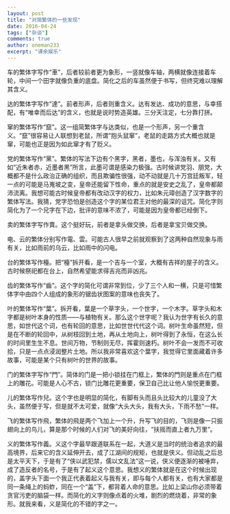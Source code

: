 ```yaml
---
layout: post
title: "对简繁体的一些发现"
date: 2016-04-24
tags: ["杂谈"]
comments: true
author: oneman233
excerpt: "课余娱乐"
---
```


车的繁体字写作“車”，后者较前者更为象形，一竖就像车轴，两横就像连接着车轮，中间一个田字就像负重的底盘。简化之后的车虽然便于书写，但终究难以理解其含义。

达的繁体字写作“達”。前者形声，后者则重含义。达有发达、成功的意思，与幸搭配，有“唯幸而后达”的含义，也就是说时势造英雄。三分天注定，七分靠打拼。

窜的繁体写作“竄”。这一组简繁体字与达类似，也是一个形声，另一个重含义。“竄”很容易让人联想到老鼠，所谓“抱头鼠窜”，老鼠的走路方式大概也就是窜，可能也正是因为如此窜才有了贬义。

党的繁体写作“黨”。繁体的写法下边有个黑字，黑者，墨也，与浑浊有关。又有如“近朱者赤，近墨者黑”所言，此墨可谓是感染力极强。古时候讲党羽、朋党，大概都不是什么政治正确的组织，而且欺骗性很强，动不动就是几十万宫廷叛军，轻一点的可能是马嵬坡之变，皇帝还能留下性命，重点的就是安史之乱了，皇帝都颠沛流离。我想可能古时候皇帝都有改动汉字的权力，比如朱元璋创造了汉字数字的繁体写法。我猜，党字恐怕是创造这个字的某位君王对他的最深的诅咒。简化字则简化为了一个兄字在下边，批评的意味不浓了，可能是因为皇帝都已经倒下。

卖的繁体字写作賣。这个挺好玩，前者是拿头做交换，后者是拿宝贝做交换。

电、云的繁体分别写作電、雲。可能古人很早之前就观察到了这两种自然现象与雨有关，比如雨前的乌云，比如雨中的闪电。

台的繁体写作檯。把“檯”拆开看，是一个吉与一个室，大概有吉祥的屋子的含义。古时候祭祀都在台上，自然希望能求得吉兆而非凶兆。

齿的繁体写作“齒”。这个字的简化可谓非常到位，少了三个人和一横，只是可惜繁体字中由四个人组成的象形的锯齿状图案的意味也丧失了。

叶的繁体写作“葉”。拆开看，葉是一个草字头，一个世字，一个木字。草字头和木字都是树叶本身的性质——与植物有关。那么这个世字呢？我认为世字有长久的意思，如世代这个词，也有轮回的意思，比如世世代代这个词。树叶生命虽然短，但是在不断的轮回中，从树枝回到土地，再从土地向上，树叶得到了永恒，在这么长的时间里生生不息。世间万物，节制则无尽，挥霍则速朽。树叶不会一发而不可收拾，只是一点点浸润整片土地。所以我非常喜欢这个葉字，我觉得它里面藏着许多故事，可能是某个只有树叶的世界的故事。

门的繁体字写作“門”。简体的门是一把小锁挂在门框上，繁体的門则是重点在门框上的雕花。可能是人心不古，锁门比雕花更重要，保卫自己比让他人愉悦更重要。

儿的繁体写作兒。这个字也是明显的简化，有脚有头而且头比较大的儿童没了大头，虽然便于写，但是就不太可爱，就像“大头大头，我有大头，下雨不愁”一样。

飞的繁体写作飛，繁体的飛是两个飞加上一个升，升写飞的目的，飞则是像一只振翅向上的鸟儿，算是那个时候的人们对飞的美好向往，“扶摇而直上者九万里”。

义的繁体写作義。义这个字最早跟道联系在一起，大道义是当时的统治者追求的最高境界，后来它的含义延伸开去，成了江湖间的规矩，也就是侠义。但动乱之后总是太平天下，于是有了“侠以武犯禁，儒以文乱法”这一说，侠义便逐渐的被唾弃，成了造反者的名号，于是有了起义这个意思。我想义的繁体就是在这个时候出现的，盖字头下面一个我正代表着起义与我有关，即与每个人都有关，也有大家都是同一条绳上的蚂蚱，同在一个“盖”下，都背着人命的意思。比如上梁山你必须带着贪官污吏的脑袋一样。而简化的义字则像点着的火堆，剧烈的燃烧着，非常的象形。就我来看，义是简化的不错的字之一。